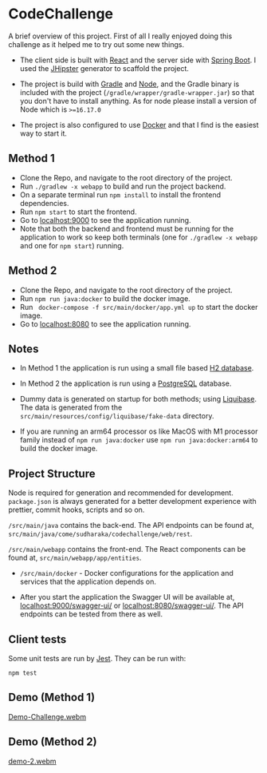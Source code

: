# CodeChallenge

A brief overview of this project. First of all I really enjoyed doing this challenge as it helped me to try out some new things.

- The client side is built with [React](https://react.dev/) and the server side with [Spring Boot](https://spring.io/projects/spring-boot). I used the [JHipster](https://www.jhipster.tech/) generator to scaffold the project.

- The project is build with [Gradle](https://gradle.org/) and [Node](https://nodejs.org/en), and the Gradle binary is included with the project (`/gradle/wrapper/gradle-wrapper.jar`) so that you don't have to install anything. As for node please install a version of Node which is `>=16.17.0`

- The project is also configured to use [Docker](https://www.docker.com/) and that I find is the easiest way to start it.

## Method 1

- Clone the Repo, and navigate to the root directory of the project.
- Run `./gradlew -x webapp` to build and run the project backend.
- On a separate terminal run `npm install` to install the frontend dependencies.
- Run `npm start` to start the frontend.
- Go to [localhost:9000](http://localhost:9000/) to see the application running.
- Note that both the backend and frontend must be running for the application to work so keep both terminals (one for `./gradlew -x webapp` and one for `npm start`) running.

## Method 2

- Clone the Repo, and navigate to the root directory of the project.
- Run `npm run java:docker` to build the docker image.
- Run ` docker-compose -f src/main/docker/app.yml up` to start the docker image.
- Go to [localhost:8080](http://localhost:8080/) to see the application running.

## Notes

- In Method 1 the application is run using a small file based [H2 database](http://h2database.com/html/main.html).

- In Method 2 the application is run using a [PostgreSQL](https://www.postgresql.org/) database.

- Dummy data is generated on startup for both methods; using [Liquibase](https://www.liquibase.org/). The data is generated from the `src/main/resources/config/liquibase/fake-data` directory.

- If you are running an arm64 processor os like MacOS with M1 processor family instead of `npm run java:docker` use `npm run java:docker:arm64` to build the docker image.

## Project Structure

Node is required for generation and recommended for development. `package.json` is always generated for a better development experience with prettier, commit hooks, scripts and so on.

`/src/main/java` contains the back-end. The API endpoints can be found at, `src/main/java/come/sudharaka/codechallenge/web/rest`.

`/src/main/webapp` contains the front-end. The React components can be found at, `src/main/webapp/app/entities`.

- `/src/main/docker` - Docker configurations for the application and services that the application depends on.

- After you start the application the Swagger UI will be available at, [localhost:9000/swagger-ui/](http://localhost:9000/admin/docs) or [localhost:8080/swagger-ui/](http://localhost:8080/admin/docs). The API endpoints can be tested from there as well.

## Client tests

Some unit tests are run by [Jest](https://jestjs.io/). They can be run with:

```
npm test
```

## Demo (Method 1)

[Demo-Challenge.webm](https://github.com/SudharakaP/sudharaka-palamakumbura-ecc-dssb-IS24-code-challenge/assets/12435965/0c760c0b-812f-45a4-9cb1-5620a89b92b4)

## Demo (Method 2)

[demo-2.webm](https://github.com/SudharakaP/sudharaka-palamakumbura-ecc-dssb-IS24-code-challenge/assets/12435965/e335667e-55be-468f-90de-e64fce805a80)

